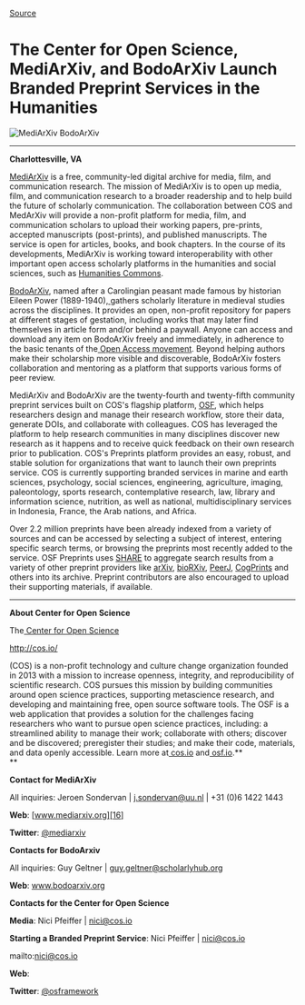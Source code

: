 
[Source](https://cos.io/about/news/center-open-science-mediarxiv-and-bodoarxiv-launch-branded-preprint-services/ "Permalink to The Center for Open Science, MediArXiv, and BodoArXiv Launch Branded Preprint Services in the Humanities")

# The Center for Open Science, MediArXiv, and BodoArXiv Launch Branded Preprint Services in the Humanities

![MediArXiv BodoArXiv][1]  

  

* * *

**Charlottesville, VA**

[MediArXiv][2] is a free, community-led digital archive for media, film, and communication research. The mission of MediArXiv is to open up media, film, and communication research to a broader readership and to help build the future of scholarly communication. The collaboration between COS and MedArXiv will provide a non-profit platform for media, film, and communication scholars to upload their working papers, pre-prints, accepted manuscripts (post-prints), and published manuscripts. The service is open for articles, books, and book chapters. In the course of its developments, MediArXiv is working toward interoperability with other important open access scholarly platforms in the humanities and social sciences, such as [Humanities Commons][3].

[BodoArXiv][4], named after a Carolingian peasant made famous by historian Eileen Power (1889-1940),[ ][5]gathers scholarly literature in medieval studies across the disciplines. It provides an open, non-profit repository for papers at different stages of gestation, including works that may later find themselves in article form and/or behind a paywall. Anyone can access and download any item on BodoArXiv freely and immediately, in adherence to the basic tenants of the[ Open Access movement][6]. Beyond helping authors make their scholarship more visible and discoverable, BodoArXiv fosters collaboration and mentoring as a platform that supports various forms of peer review.

MediArXiv and BodoArXiv are the twenty-fourth and twenty-fifth community preprint services built on COS's flagship platform, [OSF][7], which helps researchers design and manage their research workflow, store their data, generate DOIs, and collaborate with colleagues. COS has leveraged the platform to help research communities in many disciplines discover new research as it happens and to receive quick feedback on their own research prior to publication. COS's Preprints platform provides an easy, robust, and stable solution for organizations that want to launch their own preprints service. COS is currently supporting branded services in marine and earth sciences, psychology, social sciences, engineering, agriculture, imaging, paleontology, sports research, contemplative research, law, library and information science, nutrition, as well as national, multidisciplinary services in Indonesia, France, the Arab nations, and Africa.  

Over 2.2 million preprints have been already indexed from a variety of sources and can be accessed by selecting a subject of interest, entering specific search terms, or browsing the preprints most recently added to the service. OSF Preprints uses [SHARE][8] to aggregate search results from a variety of other preprint providers like [arXiv][9], [bioRXiv][10], [PeerJ][11], [CogPrints][12] and others into its archive. Preprint contributors are also encouraged to upload their supporting materials, if available.

* * *

**About Center for Open Science**

The[ Center for Open Science][13]

http://cos.io/

(COS) is a non-profit technology and culture change organization founded in 2013 with a mission to increase openness, integrity, and reproducibility of scientific research. COS pursues this mission by building communities around open science practices, supporting metascience research, and developing and maintaining free, open source software tools. The OSF is a web application that provides a solution for the challenges facing researchers who want to pursue open science practices, including: a streamlined ability to manage their work; collaborate with others; discover and be discovered; preregister their studies; and make their code, materials, and data openly accessible. Learn more at[ cos.io][13] and[ osf.io][14].**  
**

**Contact for MediArXiv**

All inquiries: Jeroen Sondervan | [j.sondervan@uu.nl][15] | +31 (0)6 1422 1443

**Web**: [www.mediarxiv.org][16]

**Twitter**: [@mediarxiv][17]

**Contacts for BodoArxiv**

All inquiries: Guy Geltner | [guy.geltner@scholarlyhub.org][18]

**Web**: www.bodoarxiv.org

**Contacts for the Center for Open Science**

**Media**: Nici Pfeiffer | [nici@cos.io][19]

**Starting a Branded Preprint Service**: Nici Pfeiffer | [nici@cos.io][19]

mailto:nici@cos.io

**Web**: 

**Twitter**: [@osframework][20]  

[1]: https://cdn.cos.io/media/images/Screen_Shot_2019-04-02_at_9.24.35_AM.width-800.png
[2]: https://mediarxiv.org/
[3]: https://hcommons.org/
[4]: https://bodoarxiv.org/
[5]: https://osf.io/preprints/bodoarxiv
[6]: https://www.opensocietyfoundations.org/explainers/what-open-access
[7]: https://osf.io/preprints
[8]: http://www.share-research.org/
[9]: http://arxiv.org
[10]: http://biorxiv.org
[11]: http://peerj.com
[12]: http://cogprints.org/
[13]: http://cos.io/
[14]: http://osf.io/
[15]: mailto:j.sondervan%40uu.nl
[16]: http://www.mediarxiv.org
[17]: https://twitter.com/MediArxiv
[18]: mailto:guy.geltner%40scholarlyhub.org
[19]: mailto:nici%40cos.io
[20]: https://twitter.com/OSFramework/status/964606568724647938

  